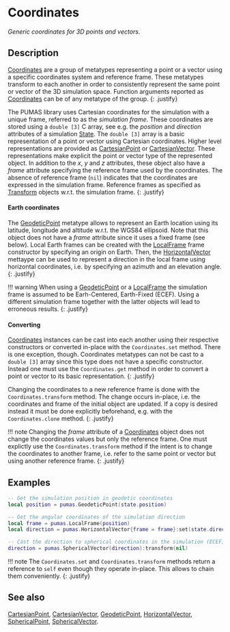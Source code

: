 # Coordinates
_Generic coordinates for 3D points and vectors._

## Description

[Coordinates](Coordinates.md) are a group of metatypes representing a point or a
vector using a specific coordinates system and reference frame. These metatypes
transform to each another in order to consistently represent the same point or
vector of the 3D simulation space. Function arguments reported as
[Coordinates](Coordinates.md) can be of any metatype of the group.
{: .justify}

The PUMAS library uses Cartesian coordinates for the simulation with a unique
frame, referred to as the *simulation frame*. These coordinates are stored using
a `double [3]` C array, see e.g. the *position* and *direction* attributes of a
simulation [State](../physics/State.md#attributes).  The `double [3]` array is a
basic representation of a point or vector using Cartesian coordinates.  Higher
level representations are provided as [CartesianPoint](CartesianPoint.md) or
[CartesianVector](CartesianVector.md).  These representations make explicit the
point or vector type of the represented object. In addition to the *x*, *y* and
*z* attributes, these object also have a *frame* attribute specifying the
reference frame used by the coordinates. The absence of reference frame (`nil`)
indicates that the coordinates are expressed in the simulation frame. Reference
frames as specified as [Transform](Transform.md) objects w.r.t. the simulation
frame.
{: .justify}

#### Earth coordinates

The [GeodeticPoint](GeodeticPoint.md) metatype allows to represent an Earth
location using its latitude, longitude and altitude w.r.t. the WGS84 ellipsoid.
Note that this object does not have a *frame* attribute since it uses a fixed
frame (see below). Local Earth frames can be created with the
[LocalFrame](LocalFrame.md) frame constructor by specifying an origin on Earth.
Then, the [HorizontalVector](HorizontalVector.md) mettaype can be used to
represent a direction in the local frame using horizontal coordinates, i.e. by
specifying an azimuth and an elevation angle.
{: .justify}

!!! warning
    When using a [GeodeticPoint](GeodeticPoint.md) or a
    [LocalFrame](LocalFrame.md) the simulation frame is assumed to be
    Earh-Centered, Earth-Fixed (ECEF). Using a different simulation frame
    together with the latter objects will lead to erroneous results.
    {: .justify}

#### Converting

[Coordinates](Coordinates.md) instances can be cast into each another using
their respective constructors or converted in-place with the `Coordinates.set`
method. There is one exception, though. Coordinates metatypes can not be cast to
a `double [3]` array since this type does not have a specific constructor.
Instead one must use the `Coordinates.get` method in order to convert a point or
vector to its basic representation.
{: .justify}

Changing the coordinates to a new reference frame is done with the
`Coordinates.transform` method. The change occurs in-place, i.e. the coordinates
and frame of the initial object are updated. If a copy is desired instead it
must be done explicitly beforehand, e.g. with the `Coordinates.clone` method.
{: .justify}

!!! note
    Changing the *frame* attribute of a [Coordinates](Coordinates.md) object
    does not change the coordinates values but only the reference frame. One
    must explictly use the `Coordinates.transform` method if the intent is to
    change the coordinates to another frame, i.e. refer to the same point or
    vector but using another reference frame.
    {: .justify}

## Examples

```lua
-- Get the simulation position in geodetic coordinates
local position = pumas.GeodeticPoint(state.position)

-- Get the angular coordinates of the simulation direction
local frame = pumas.LocalFrame(position)
local direction = pumas.HorizontalVector{frame = frame}:set(state.direction)

-- Cast the direction to spherical coordinates in the simulation (ECEF) frame
direction = pumas.SphericalVector(direction):transform(nil)
```

!!! note
    The `Coordinates.set` and `Coordinates.transform` methods return a reference
    to `self` even though they operate in-place. This allows to chain them
    conveniently.
    {: .justify}

## See also

[CartesianPoint](CartesianPoint.md),
[CartesianVector](CartesianVector.md),
[GeodeticPoint](GeodeticPoint.md),
[HorizontalVector](HorizontalVector.md),
[SphericalPoint](SphericalPoint.md),
[SphericalVector](SphericalVector.md).
